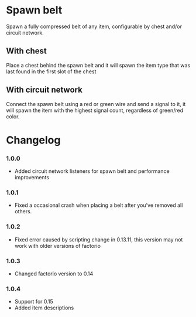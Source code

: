 Spawn belt
=============

Spawn a fully compressed belt of any item, configurable by chest and/or circuit network.

With chest
-------------
Place a chest behind the spawn belt and it will spawn the item type that was last found in the first slot of the chest

With circuit network
-------------
Connect the spawn belt using a red or green wire and send a signal to it, it will spawn the item with the highest signal count, regardless of green/red color.

# Changelog
### 1.0.0
* Added circuit network listeners for spawn belt and performance improvements
### 1.0.1
* Fixed a occasional crash when placing a belt after you've removed all others.
### 1.0.2
* Fixed error caused by scripting change in 0.13.11, this version may not work with older versions of factorio
### 1.0.3
* Changed factorio version to 0.14
### 1.0.4
* Support for 0.15
* Added item descriptions